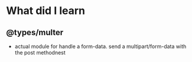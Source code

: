 # What did I learn

## @types/multer

- actual module for handle a form-data. send a multipart/form-data with the post methodnest
